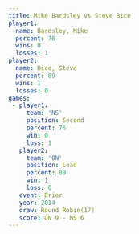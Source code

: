 ```yaml
---
title: Mike Bardsley vs Steve Bice
player1:              
  name: Bardsley, Mike
  percent: 76         
  wins: 0             
  losses: 1           
player2:              
  name: Bice, Steve   
  percent: 89         
  wins: 1             
  losses: 0           
games:
 - player1:          
     team: 'NS'      
     position: Second
     percent: 76     
     win: 0          
     loss: 1         
   player2:        
     team: 'ON'    
     position: Lead
     percent: 89   
     win: 1        
     loss: 0       
   event: Brier         
   year: 2014           
   draw: Round Robin(17)
   score: ON 9 - NS 6   
---
```

